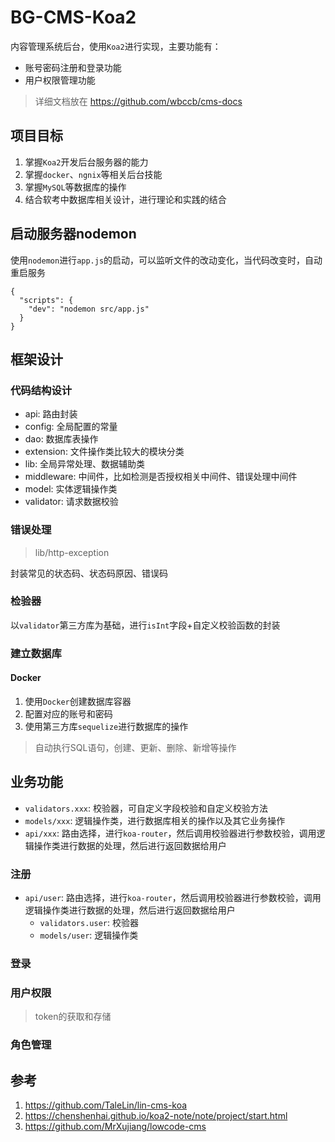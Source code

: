 # BG-CMS-Koa2

内容管理系统后台，使用`Koa2`进行实现，主要功能有：
- 账号密码注册和登录功能
- 用户权限管理功能

> 详细文档放在 https://github.com/wbccb/cms-docs


## 项目目标
1. 掌握`Koa2`开发后台服务器的能力
2. 掌握`docker`、`ngnix`等相关后台技能
3. 掌握`MySQL`等数据库的操作
4. 结合软考中数据库相关设计，进行理论和实践的结合


## 启动服务器nodemon

使用`nodemon`进行`app.js`的启动，可以监听文件的改动变化，当代码改变时，自动重启服务
```shell
{
  "scripts": {
    "dev": "nodemon src/app.js"
  }
}
```


## 框架设计


### 代码结构设计

- api: 路由封装
- config: 全局配置的常量
- dao: 数据库表操作
- extension: 文件操作类比较大的模块分类
- lib: 全局异常处理、数据辅助类
- middleware: 中间件，比如检测是否授权相关中间件、错误处理中间件
- model: 实体逻辑操作类
- validator: 请求数据校验


### 错误处理

> lib/http-exception

封装常见的状态码、状态码原因、错误码

### 检验器

以`validator`第三方库为基础，进行`isInt`字段+自定义校验函数的封装

### 建立数据库

#### Docker
1. 使用`Docker`创建数据库容器
2. 配置对应的账号和密码
3. 使用第三方库`sequelize`进行数据库的操作
> 自动执行SQL语句，创建、更新、删除、新增等操作


## 业务功能

- `validators.xxx`: 校验器，可自定义字段校验和自定义校验方法
- `models/xxx`: 逻辑操作类，进行数据库相关的操作以及其它业务操作
- `api/xxx`: 路由选择，进行`koa-router`，然后调用校验器进行参数校验，调用逻辑操作类进行数据的处理，然后进行返回数据给用户


### 注册

- `api/user`: 路由选择，进行`koa-router`，然后调用校验器进行参数校验，调用逻辑操作类进行数据的处理，然后进行返回数据给用户
  - `validators.user`: 校验器
  - `models/user`: 逻辑操作类
  
### 登录

### 用户权限

> token的获取和存储

### 角色管理




## 参考
1. https://github.com/TaleLin/lin-cms-koa
2. https://chenshenhai.github.io/koa2-note/note/project/start.html
3. https://github.com/MrXujiang/lowcode-cms

